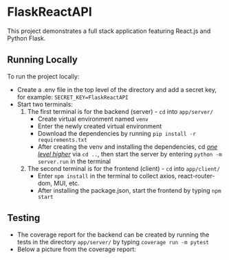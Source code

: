 # FlaskReactAPI

This project demonstrates a full stack application featuring React.js and Python Flask. 

## Running Locally
To run the project locally:
- Create a .env file in the top level of the directory and add a secret key, for example: `SECRET_KEY=FlaskReactAPI`
- Start two terminals:
  1. The first terminal is for the backend (server)  - `cd` into `app/server/` 
        - Create virtual environment named `venv`
        - Enter the newly created virtual environment
        - Download the dependencies by running `pip install -r requirements.txt`
        - After creating the venv and installing the dependencies, cd <em><u>one level higher</u></em> via `cd ..`, then start the server by entering `python -m server.run` in the terminal
  2. The second terminal is for the frontend (client) - `cd` into `app/client/` 
        - Enter `npm install` in the terminal to collect axios, react-router-dom, MUI, etc.
        - After installing the package.json, start the frontend by typing `npm start`

## Testing
- The coverage report for the backend can be created by running the tests in the directory `app/server/` by typing `coverage run -m pytest`
- Below a picture from the coverage report:


